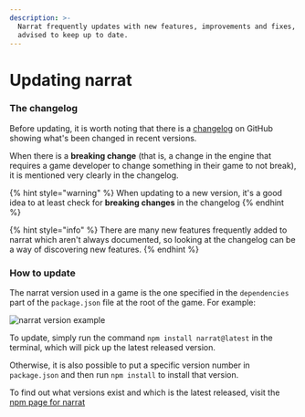 ```yaml
---
description: >-
  Narrat frequently updates with new features, improvements and fixes, so it is
  advised to keep up to date.
---
```


# Updating narrat

### The changelog

Before updating, it is worth noting that there is a [changelog](https://github.com/liana-p/narrat-engine/blob/main/CHANGELOG.md) on GitHub showing what's been changed in recent versions.

When there is a **breaking change** (that is, a change in the engine that requires a game developer to change something in their game to not break), it is mentioned very clearly in the changelog.

{% hint style="warning" %}
When updating to a new version, it's a good idea to at least check for **breaking changes** in the changelog
{% endhint %}

{% hint style="info" %}
There are many new features frequently added to narrat which aren't always documented, so looking at the changelog can be a way of discovering new features.
{% endhint %}

### How to update

The narrat version used in a game is the one specified in the `dependencies` part of the `package.json` file at the root of the game. For example:

![narrat version example](<../.gitbook/assets/image (7).png>)

To update, simply run the command `npm install narrat@latest` in the terminal, which will pick up the latest released version.

Otherwise, it is also possible to put a specific version number in `package.json` and then run `npm install` to install that version.

To find out what versions exist and which is the latest released, visit the [npm page for narrat](https://www.npmjs.com/package/narrat)
